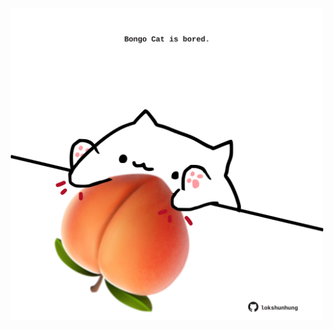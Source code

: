 <!-- built at 09/08/2023, 03:00:57 UTC -->
<p align="center">
  <img width="500" height="500" src="./ReadmeImage.svg">
</p>
